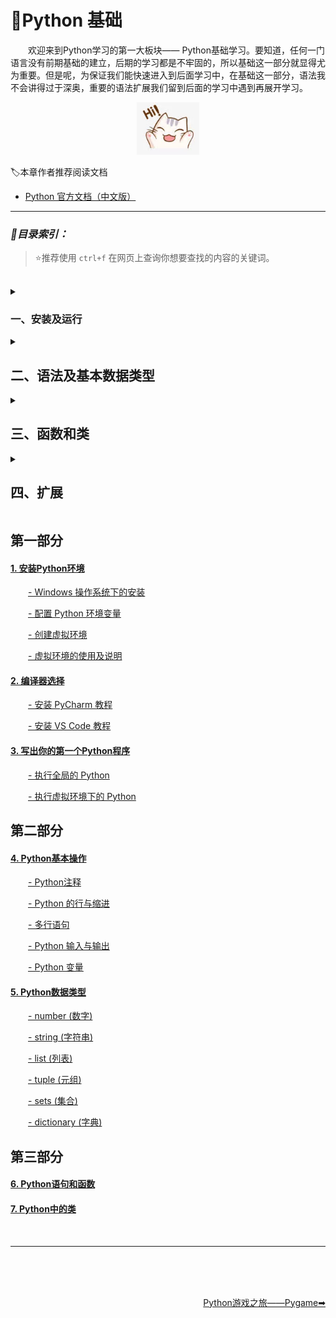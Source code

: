 # 💬Python 基础
&emsp;&emsp;欢迎来到Python学习的第一大板块—— Python基础学习。要知道，任何一门语言没有前期基础的建立，后期的学习都是不牢固的，所以基础这一部分就显得尤为重要。但是呢，为保证我们能快速进入到后面学习中，在基础这一部分，语法我不会讲得过于深奥，重要的语法扩展我们留到后面的学习中遇到再展开学习。

<div align="center">
    <img src="https://github.com/fmw666/my-image-file/blob/master/images/cat/cat1.png" width="100px">
</div>

🏷本章作者推荐阅读文档

+ [Python 官方文档（中文版）](https://learnku.com/docs/tutorial/3.7.0)

---

### *📑目录索引：* 

> ⭐推荐使用 `ctrl+f` 在网页上查询你想要查找的内容的关键词。

<br>

<details>
    <summary><h3>一、安装及运行</h3></summary>
</details>

<details>
    <summary><h2>二、语法及基本数据类型</h2></summary>
</details>

<details>
    <summary><h2>三、函数和类</h2></summary>
</details>

<details>
    <summary><h2>四、扩展</h2></summary>
</details>

## 第一部分
#### [1. 安装Python环境](Part-One.md#1-安装python环境-1)
&emsp;&emsp;[- Windows 操作系统下的安装](Part-One.md#-windows-操作系统下的安装)

&emsp;&emsp;[- 配置 Python 环境变量](Part-One.md#-配置-python-环境变量)

&emsp;&emsp;[- 创建虚拟环境](Part-One.md#-创建虚拟环境)

&emsp;&emsp;[- 虚拟环境的使用及说明](Part-One.md#-虚拟环境的使用及说明 )

#### [2. 编译器选择](Part-One.md#2-编译器选择-1)
&emsp;&emsp;[- 安装 PyCharm 教程](Part-One.md#-安装-pycharm-教程)

&emsp;&emsp;[- 安装 VS Code 教程](Part-One.md#-安装-vs-code-教程)

#### [3. 写出你的第一个Python程序](Part-One.md#3-写出你的第一个Python程序-1)
&emsp;&emsp;[- 执行全局的 Python](Part-One.md#-执行全局的-python)

&emsp;&emsp;[- 执行虚拟环境下的 Python](Part-One.md#-执行虚拟环境下的-python)

## 第二部分
#### [4. Python基本操作](#4)
&emsp;&emsp;[- Python注释](#4.1)

&emsp;&emsp;[- Python 的行与缩进](#4.2)

&emsp;&emsp;[- 多行语句](#4.3)

&emsp;&emsp;[- Python 输入与输出](#4.4)

&emsp;&emsp;[- Python 变量](#4.5)

#### [5. Python数据类型](#5)
&emsp;&emsp;[- number (数字)](#5.1)

&emsp;&emsp;[- string (字符串)](#5.2)

&emsp;&emsp;[- list (列表)](#5.3)

&emsp;&emsp;[- tuple (元组)](#5.4)

&emsp;&emsp;[- sets (集合)](#5.5)

&emsp;&emsp;[- dictionary (字典)](#5.6)

## 第三部分
#### [6. Python语句和函数](#6)
#### [7. Python中的类](#7)

<br>


---

<br><br><br>
<div align="right">
    <a href="../step2-Pygame">Python游戏之旅——Pygame➡</a>
</div>
